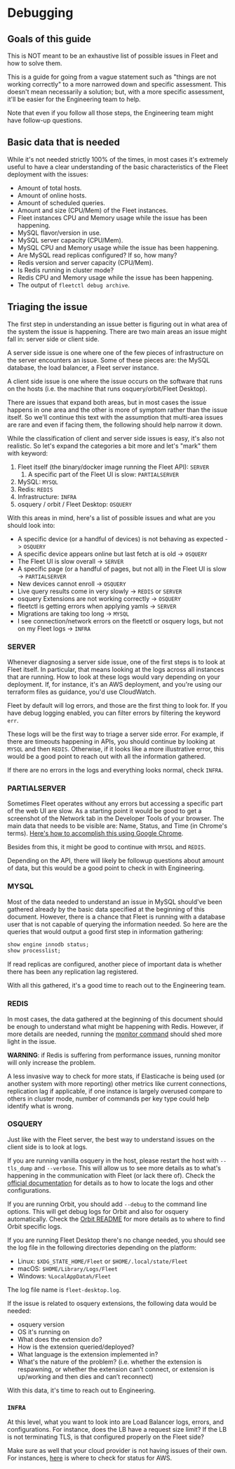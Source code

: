 # Debugging

## Goals of this guide

This is NOT meant to be an exhaustive list of possible issues in Fleet and how to solve them.

This is a guide for going from a vague statement such as "things are not working correctly" to a more narrowed down and 
specific assessment. This doesn't mean necessarily a solution; but, with a more specific assessment, it'll be easier for 
the Engineering team to help.

Note that even if you follow all those steps, the Engineering team might have follow-up questions.

## Basic data that is needed

While it's not needed strictly 100% of the times, in most cases it's extremely useful to have a clear understanding of 
the basic characteristics of the Fleet deployment with the issues:

- Amount of total hosts.
- Amount of online hosts.
- Amount of scheduled queries.
- Amount and size (CPU/Mem) of the Fleet instances.
- Fleet instances CPU and Memory usage while the issue has been happening.
- MySQL flavor/version in use.
- MySQL server capacity (CPU/Mem).
- MySQL CPU and Memory usage while the issue has been happening.
- Are MySQL read replicas configured? If so, how many?
- Redis version and server capacity (CPU/Mem).
- Is Redis running in cluster mode?
- Redis CPU and Memory usage while the issue has been happening.
- The output of `fleetctl debug archive`.

## Triaging the issue

The first step in understanding an issue better is figuring out in what area of the system the issue is happening. There 
are two main areas an issue might fall in: server side or client side.

A server side issue is one where one of the few pieces of infrastructure on the server encounters an issue. Some of 
these pieces are: the MySQL database, the load balancer, a Fleet server instance.

A client side issue is one where the issue occurs on the software that runs on the hosts (i.e. the machine that runs 
osquery/orbit/Fleet Desktop).

There are issues that expand both areas, but in most cases the issue happens in one area and the other is more of 
symptom rather than the issue itself. So we'll continue this text with the assumption that multi-area issues are rare 
and even if facing them, the following should help narrow it down.  

While the classification of client and server side issues is easy, it's also not realistic. So let's expand the 
categories a bit more and let's "mark" them with keyword:

1. Fleet itself (the binary/docker image running the Fleet API): `SERVER`
   1. A specific part of the Fleet UI is slow: `PARTIALSERVER`
2. MySQL: `MYSQL`
3. Redis: `REDIS`
4. Infrastructure: `INFRA`
5. osquery / orbit / Fleet Desktop: `OSQUERY`

With this areas in mind, here's a list of possible issues and what are you should look into:

- A specific device (or a handful of devices) is not behaving as expected -> `OSQUERY`
- A specific device appears online but last fetch at is old -> `OSQUERY`
- The Fleet UI is slow overall -> `SERVER`
- A specific page (or a handful of pages, but not all) in the Fleet UI is slow -> `PARTIALSERVER`
- New devices cannot enroll -> `OSQUERY`
- Live query results come in very slowly -> `REDIS` or `SERVER`
- osquery Extensions are not working correctly -> `OSQUERY`
- fleetctl is getting errors when applying yamls -> `SERVER` 
- Migrations are taking too long -> `MYSQL`
- I see connection/network errors on the fleetctl or osquery logs, but not on my Fleet logs -> `INFRA`

### SERVER

Whenever diagnosing a server side issue, one of the first steps is to look at Fleet itself. In particular, that means 
looking at the logs across all instances that are running. How to look at these logs would vary depending on your 
deployment. If, for instance, it's an AWS deployment, and you're using our terraform files as guidance, you'd use 
CloudWatch.

Fleet by default will log errors, and those are the first thing to look for. If you have debug logging enabled, you can 
filter errors by filtering the keyword `err`.

These logs will be the first way to triage a server side error. For example, if there are timeouts happening in APIs, 
you should continue by looking at `MYSQL` and then `REDIS`. Otherwise, if it looks like a more illustrative error, this 
would be a good point to reach out with all the information gathered.

If there are no errors in the logs and everything looks normal, check `INFRA`.

### PARTIALSERVER

Sometimes Fleet operates without any errors but accessing a specific part of the web UI are slow. As a starting point it
would be good to get a screenshot of the Network tab in the Developer Tools of your browser. The main data that needs to 
be visible are: Name, Status, and Time (in Chrome's terms). 
[Here's how to accomplish this using Google Chrome](https://developer.chrome.com/docs/devtools/network/).

Besides from this, it might be good to continue with `MYSQL` and `REDIS`.

Depending on the API, there will likely be followup questions about amount of data, but this would be a good point to 
check in with Engineering.

### MYSQL

Most of the data needed to understand an issue in MySQL should've been gathered already by the basic data specified at 
the beginning of this document. However, there is a chance that Fleet is running with a database user that is not 
capable of querying the information needed. So here are the queries that would output a good first step in information
gathering:

```sql
show engine innodb status;
show processlist;
```

If read replicas are configured, another piece of important data is whether there has been any replication lag 
registered.

With all this gathered, it's a good time to reach out to the Engineering team.

### REDIS

In most cases, the data gathered at the beginning of this document should be enough to understand what might be 
happening with Redis. However, if more details are needed, running the 
[monitor command](https://redis.io/commands/monitor/) should shed more light in the issue.

**WARNING**: if Redis is suffering from performance issues, running monitor will only increase the problem.

A less invasive way to check for more stats, if Elasticache is being used (or another system with more reporting) other 
metrics like current connections, replication lag if applicable, if one instance is largely overused compare to others 
in cluster mode, number of commands per key type could help identify what is wrong.

### OSQUERY

Just like with the Fleet server, the best way to understand issues on the client side is to look at logs.

If you are running vanilla osquery in the host, please restart the host with `--tls_dump` and `--verbose`. This will 
allow us to see more details as to what's happening in the communication with Fleet (or lack there of). Check the 
[official documentation](https://osquery.readthedocs.io/en/stable/deployment/logging/) for details as to how to locate 
the logs and other configurations.

If you are running Orbit, you should add `--debug` to the command line options. This will get debug logs for Orbit and 
also for osquery automatically. Check the [Orbit README](https://github.com/fleetdm/fleet/blob/main/orbit/README.md#logs) 
for more details as to where to find Orbit specific logs.

If you are running Fleet Desktop there's no change needed, you should see the log file in the following directories 
depending on the platform:

- Linux: `$XDG_STATE_HOME/Fleet` or `$HOME/.local/state/Fleet`
- macOS: `$HOME/Library/Logs/Fleet`
- Windows: `%LocalAppData%/Fleet`

The log file name is `fleet-desktop.log`.

If the issue is related to osquery extensions, the following data would be needed:

- osquery version
- OS it's running on
- What does the extension do?
- How is the extension queried/deployed?
- What language is the extension implemented in?
- What's the nature of the problem? (i.e. whether the extension is respawning, or whether the extension can’t connect, 
or extension is up/working and then dies and can’t reconnect)

With this data, it's time to reach out to Engineering.

### `INFRA`

At this level, what you want to look into are Load Balancer logs, errors, and configurations. For instance, does the LB 
have a request size limit? If the LB is not terminating TLS, is that configured properly on the Fleet side?

Make sure as well that your cloud provider is not having issues of their own. For instances, 
[here](https://health.aws.amazon.com/health/status) is where to check for status for AWS.

<meta name="pageOrderInSection"  value="600">